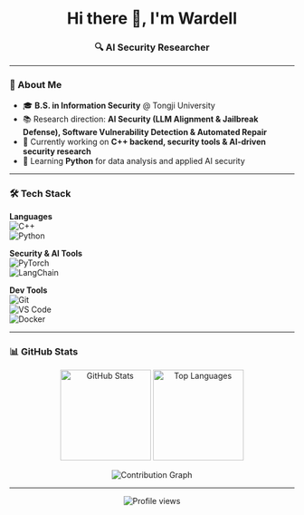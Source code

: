 <h1 align="center">Hi there 👋, I'm Wardell</h1>
<h3 align="center">🔍 AI Security Researcher 

---

### 🚀 About Me
- 🎓 **B.S. in Information Security** @ Tongji University  
- 📚 Research direction: **AI Security (LLM Alignment & Jailbreak Defense), Software Vulnerability Detection & Automated Repair**  
- 🔭 Currently working on **C++ backend, security tools & AI-driven security research**  
- 🌱 Learning **Python** for data analysis and applied AI security  

---

### 🛠 Tech Stack

**Languages**  
![C++](https://img.shields.io/badge/-C++-00599C?style=flat-square&logo=cplusplus)  
![Python](https://img.shields.io/badge/-Python-3776AB?style=flat-square&logo=python)  

**Security & AI Tools**  
![PyTorch](https://img.shields.io/badge/-PyTorch-EE4C2C?style=flat-square&logo=pytorch)  
![LangChain](https://img.shields.io/badge/-LangChain-121212?style=flat-square)  

**Dev Tools**  
![Git](https://img.shields.io/badge/-Git-F05032?style=flat-square&logo=git)  
![VS Code](https://img.shields.io/badge/-VS%20Code-007ACC?style=flat-square&logo=visual-studio-code)  
![Docker](https://img.shields.io/badge/-Docker-2496ED?style=flat-square&logo=docker)  

---

### 📊 GitHub Stats

<p align="center">
  <img src="https://github-readme-stats.vercel.app/api?username=Wardell-H&show_icons=true&theme=tokyonight&hide_border=true" alt="GitHub Stats" height="160"/>
  <img src="https://github-readme-stats.vercel.app/api/top-langs/?username=Wardell-H&layout=compact&theme=tokyonight&hide_border=true" alt="Top Languages" height="160"/>
</p>

<p align="center">
  <img src="https://github-readme-activity-graph.vercel.app/graph?username=Wardell-H&theme=tokyo-night&hide_border=true" alt="Contribution Graph"/>
</p>

---

<p align="center">
  <img src="https://komarev.com/ghpvc/?username=Wardell-H&color=blue&style=flat-square&label=Profile+Views" alt="Profile views"/>
</p>
